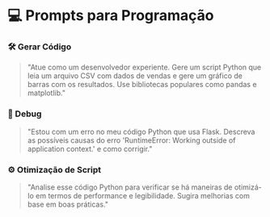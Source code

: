 # 💻 Prompts para Programação

### 🛠️ Gerar Código
> "Atue como um desenvolvedor experiente. Gere um script Python que leia um arquivo CSV com dados de vendas e gere um gráfico de barras com os resultados. Use bibliotecas populares como pandas e matplotlib."

### 🧪 Debug
> "Estou com um erro no meu código Python que usa Flask. Descreva as possíveis causas do erro 'RuntimeError: Working outside of application context.' e como corrigir."

### ⚙️ Otimização de Script
> "Analise esse código Python para verificar se há maneiras de otimizá-lo em termos de performance e legibilidade. Sugira melhorias com base em boas práticas."
